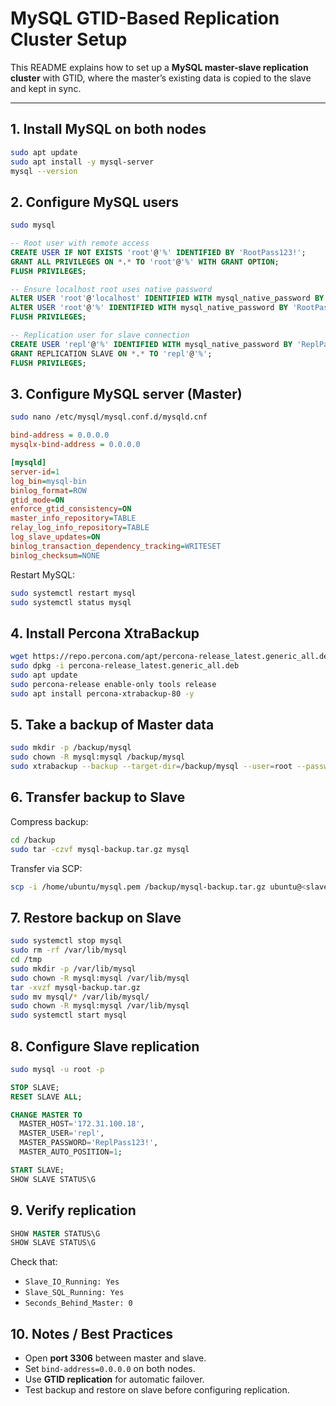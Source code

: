 # MySQL GTID-Based Replication Cluster Setup

This README explains how to set up a **MySQL master-slave replication cluster** with GTID, where the master’s existing data is copied to the slave and kept in sync.

---

## 1. Install MySQL on both nodes

```bash
sudo apt update
sudo apt install -y mysql-server
mysql --version
```

## 2. Configure MySQL users

```bash
sudo mysql
```

```sql
-- Root user with remote access
CREATE USER IF NOT EXISTS 'root'@'%' IDENTIFIED BY 'RootPass123!';
GRANT ALL PRIVILEGES ON *.* TO 'root'@'%' WITH GRANT OPTION;
FLUSH PRIVILEGES;

-- Ensure localhost root uses native password
ALTER USER 'root'@'localhost' IDENTIFIED WITH mysql_native_password BY 'RootPass123!';
ALTER USER 'root'@'%' IDENTIFIED WITH mysql_native_password BY 'RootPass123!';
FLUSH PRIVILEGES;

-- Replication user for slave connection
CREATE USER 'repl'@'%' IDENTIFIED WITH mysql_native_password BY 'ReplPass123!';
GRANT REPLICATION SLAVE ON *.* TO 'repl'@'%';
FLUSH PRIVILEGES;
```

## 3. Configure MySQL server (Master)

```bash
sudo nano /etc/mysql/mysql.conf.d/mysqld.cnf
```

```ini
bind-address = 0.0.0.0
mysqlx-bind-address = 0.0.0.0

[mysqld]
server-id=1
log_bin=mysql-bin
binlog_format=ROW
gtid_mode=ON
enforce_gtid_consistency=ON
master_info_repository=TABLE
relay_log_info_repository=TABLE
log_slave_updates=ON
binlog_transaction_dependency_tracking=WRITESET
binlog_checksum=NONE
```

Restart MySQL:

```bash
sudo systemctl restart mysql
sudo systemctl status mysql
```

## 4. Install Percona XtraBackup

```bash
wget https://repo.percona.com/apt/percona-release_latest.generic_all.deb
sudo dpkg -i percona-release_latest.generic_all.deb
sudo apt update
sudo percona-release enable-only tools release
sudo apt install percona-xtrabackup-80 -y
```

## 5. Take a backup of Master data

```bash
sudo mkdir -p /backup/mysql
sudo chown -R mysql:mysql /backup/mysql
sudo xtrabackup --backup --target-dir=/backup/mysql --user=root --password='RootPass123!'
```

## 6. Transfer backup to Slave

Compress backup:

```bash
cd /backup
sudo tar -czvf mysql-backup.tar.gz mysql
```

Transfer via SCP:

```bash
scp -i /home/ubuntu/mysql.pem /backup/mysql-backup.tar.gz ubuntu@<slave_ip>:/tmp/
```

## 7. Restore backup on Slave

```bash
sudo systemctl stop mysql
sudo rm -rf /var/lib/mysql
cd /tmp
sudo mkdir -p /var/lib/mysql
sudo chown -R mysql:mysql /var/lib/mysql
tar -xvzf mysql-backup.tar.gz
sudo mv mysql/* /var/lib/mysql/
sudo chown -R mysql:mysql /var/lib/mysql
sudo systemctl start mysql
```

## 8. Configure Slave replication

```bash
sudo mysql -u root -p
```

```sql
STOP SLAVE;
RESET SLAVE ALL;

CHANGE MASTER TO
  MASTER_HOST='172.31.100.18',
  MASTER_USER='repl',
  MASTER_PASSWORD='ReplPass123!',
  MASTER_AUTO_POSITION=1;

START SLAVE;
SHOW SLAVE STATUS\G
```

## 9. Verify replication

```sql
SHOW MASTER STATUS\G
SHOW SLAVE STATUS\G
```

Check that:

* `Slave_IO_Running: Yes`
* `Slave_SQL_Running: Yes`
* `Seconds_Behind_Master: 0`

## 10. Notes / Best Practices

* Open **port 3306** between master and slave.
* Set `bind-address=0.0.0.0` on both nodes.
* Use **GTID replication** for automatic failover.
* Test backup and restore on slave before configuring replication.
